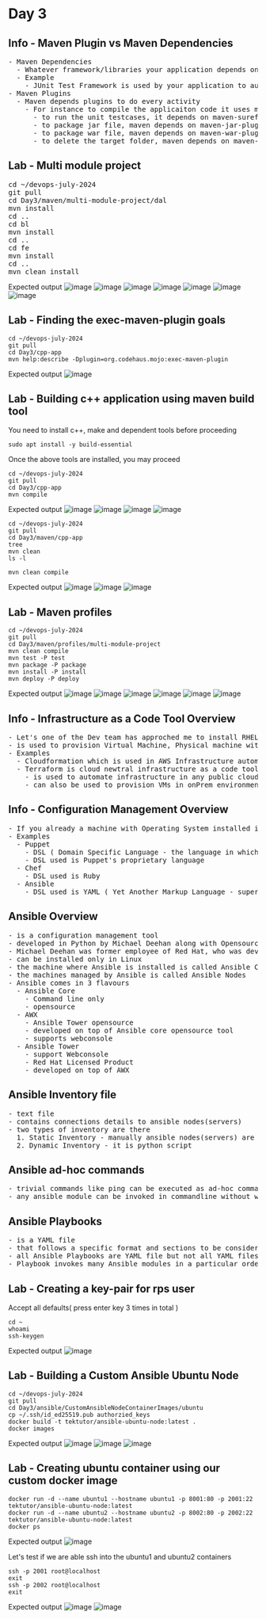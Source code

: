# Day 3

## Info - Maven Plugin vs Maven Dependencies
<pre>
- Maven Dependencies
  - Whatever framework/libraries your application depends on is called dependencies
  - Example
    - JUnit Test Framework is used by your application to automate Unit and Integration Test Cases
- Maven Plugins
  - Maven depends plugins to do every activity
    - For instance to compile the applicaiton code it uses maven-compiler-plugin
      - to run the unit testcases, it depends on maven-surefire-plugin
      - to package jar file, maven depends on maven-jar-plugin
      - to package war file, maven depends on maven-war-plugin
      - to delete the target folder, maven depends on maven-clean-plugin
</pre>

## Lab - Multi module project
<pre>
cd ~/devops-july-2024
git pull
cd Day3/maven/multi-module-project/dal
mvn install
cd ..
cd bl
mvn install
cd ..
cd fe
mvn install
cd ..
mvn clean install
</pre>

Expected output
![image](https://github.com/user-attachments/assets/7bde20fb-2402-446e-83b6-250c81ac92d2)
![image](https://github.com/user-attachments/assets/1bfd63ed-94c7-46d2-babb-c7d418a2a553)
![image](https://github.com/user-attachments/assets/4baf48fa-544e-4722-8085-4f1349bb8756)
![image](https://github.com/user-attachments/assets/6d0c71f1-5048-4778-b906-c5e0b82e6994)
![image](https://github.com/user-attachments/assets/c1d64cdb-e1fc-4877-8d2e-1d70f24498d5)
![image](https://github.com/user-attachments/assets/2c65a29f-3297-4b7a-b752-e650982905e4)
![image](https://github.com/user-attachments/assets/ea4b3b60-cb4b-4e24-a9f8-f5958e33ad87)

## Lab - Finding the exec-maven-plugin goals
```
cd ~/devops-july-2024
git pull
cd Day3/cpp-app
mvn help:describe -Dplugin=org.codehaus.mojo:exec-maven-plugin
```

Expected output
![image](https://github.com/user-attachments/assets/98531fae-aefd-447d-977d-24336b3cf92b)


## Lab - Building c++ application using maven build tool
You need to install c++, make and dependent tools before proceeding
```
sudo apt install -y build-essential
```

Once the above tools are installed, you may proceed
```
cd ~/devops-july-2024
git pull
cd Day3/cpp-app
mvn compile
```

Expected output
![image](https://github.com/user-attachments/assets/75c6d827-e5b1-4d37-807d-4140832ea0db)
![image](https://github.com/user-attachments/assets/202246a1-a96e-46d1-9e21-c80c69fefc3d)
![image](https://github.com/user-attachments/assets/8f40997a-022e-49cd-98f3-5c83a16e12ac)
![image](https://github.com/user-attachments/assets/89608c65-ba6e-4f7e-b806-d7c4c0a2962f)

```
cd ~/devops-july-2024
git pull
cd Day3/maven/cpp-app
tree
mvn clean
ls -l

mvn clean compile
```

Expected output
![image](https://github.com/user-attachments/assets/3be68993-82b6-45fb-aeaf-53e7d1072d70)
![image](https://github.com/user-attachments/assets/358c2512-7740-478a-bddb-096e05f64abd)
![image](https://github.com/user-attachments/assets/91f21d24-48ce-4b47-98e5-ffc5dbb62451)


## Lab - Maven profiles
```
cd ~/devops-july-2024
git pull
cd Day3/maven/profiles/multi-module-project
mvn clean compile
mvn test -P test
mvn package -P package
mvn install -P install
mvn deploy -P deploy
```

Expected output
![image](https://github.com/user-attachments/assets/9571a1e4-0122-4d2f-8f7b-e26759441098)
![image](https://github.com/user-attachments/assets/1df9a5e2-8064-4e51-a67c-6883eddc8fff)
![image](https://github.com/user-attachments/assets/677a2708-2ad8-4c6b-8ca4-7823cf874af5)
![image](https://github.com/user-attachments/assets/8ca95cd2-5259-4f52-9be4-9ea80ce6aadd)
![image](https://github.com/user-attachments/assets/fb80c6db-1955-4ed4-8b18-4fe19a8d8de0)
![image](https://github.com/user-attachments/assets/f6efe529-f7b8-4c18-87ba-e44f0e5a196f)


## Info - Infrastructure as a Code Tool Overview
<pre>
- Let's one of the Dev team has approched me to install RHEL 9.2 in a Virtual machine
- is used to provision Virtual Machine, Physical machine with Operating System, Storage, etc
- Examples
  - Cloudformation which is used in AWS Infrastructure automation
  - Terraform is cloud newtral infrastructure as a code tool
    - is used to automate infrastructure in any public cloud AWS, Azure, GCP, Digital Ocean
    - can also be used to provision VMs in onPrem environment
</pre>  

## Info - Configuration Management Overview
<pre>
- If you already a machine with Operating System installed in it, you can use Configuration Management tools to further install softwares, configure the software, create users, provide permissions, deny certain permissions to certain user, manage network, etc.,
- Examples
  - Puppet
    - DSL ( Domain Specific Language - the language in which the automation script is written )
    - DSL used is Puppet's proprietary language
  - Chef
    - DSL used is Ruby
  - Ansible
    - DSL used is YAML ( Yet Another Markup Language - superset of JSON )
</pre>

## Ansible Overview
<pre>
- is a configuration management tool
- developed in Python by Michael Deehan along with Opensource contributors
- Michael Deehan was former employee of Red Hat, who was developing a similar configuration tool at Red Hat, at some point Red Hat had decommissioned the project, hence Michael Deehan had quit Red Hat and started a company called Ansible Inc
- can be installed only in Linux
- the machine where Ansible is installed is called Ansible Controller Machine (ACM)
- the machines managed by Ansible is called Ansible Nodes
- Ansible comes in 3 flavours
  - Ansible Core 
    - Command line only
    - opensource
  - AWX
    - Ansible Tower opensource
    - developed on top of Ansible core opensource tool
    - supports webconsole
  - Ansible Tower
    - support Webconsole 
    - Red Hat Licensed Product
    - developed on top of AWX
</pre>

## Ansible Inventory file
<pre>
- text file
- contains connections details to ansible nodes(servers)
- two types of inventory are there
  1. Static Inventory - manually ansible nodes(servers) are added and removed
  2. Dynamic Inventory - it is python script
</pre>

## Ansible ad-hoc commands
<pre>
- trivial commands like ping can be executed as ad-hoc commands
- any ansible module can be invoked in commandline without writing ansible playbook for quick testing or R&D
</pre>

## Ansible Playbooks
<pre>
- is a YAML file
- that follows a specific format and sections to be considered as an Ansible Playbook
- all Ansible Playbooks are YAML file but not all YAML files are Ansible Playbook
- Playbook invokes many Ansible modules in a particular order to automate software installation and configuration management activities
</pre>

## Lab - Creating a key-pair for rps user
Accept all defaults( press enter key 3 times in total )
```
cd ~
whoami
ssh-keygen
```

Expected output
![image](https://github.com/user-attachments/assets/73845b92-f8a1-4138-9b6b-a0088aaa5fe6)

## Lab - Building a Custom Ansible Ubuntu Node
```
cd ~/devops-july-2024
git pull
cd Day3/ansible/CustomAnsibleNodeContainerImages/ubuntu
cp ~/.ssh/id_ed25519.pub authorzied_keys
docker build -t tektutor/ansible-ubuntu-node:latest .
docker images
```

Expected output
![image](https://github.com/user-attachments/assets/1c197f33-e3dc-450c-b099-ceca239450e3)
![image](https://github.com/user-attachments/assets/58c44e6e-f88d-43eb-bd1c-cfdc0ba18639)
![image](https://github.com/user-attachments/assets/a0f3cde8-c8c8-466a-a85c-6ff815cad229)

## Lab - Creating ubuntu container using our custom docker image
```
docker run -d --name ubuntu1 --hostname ubuntu1 -p 8001:80 -p 2001:22 tektutor/ansible-ubuntu-node:latest
docker run -d --name ubuntu2 --hostname ubuntu2 -p 8002:80 -p 2002:22 tektutor/ansible-ubuntu-node:latest
docker ps
```

Expected output
![image](https://github.com/user-attachments/assets/7b70e213-dea7-4ee0-97db-101170d87ded)

Let's test if we are able ssh into the ubuntu1 and ubuntu2 containers
```
ssh -p 2001 root@localhost
exit
ssh -p 2002 root@localhost
exit
```

Expected output
![image](https://github.com/user-attachments/assets/afe8f32a-e92f-4ce2-b6fc-de43da3fd33c)
![image](https://github.com/user-attachments/assets/987883cd-f2ad-4e45-9304-14e764ca3a89)

